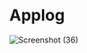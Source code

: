 # Applog
![Screenshot (36)](https://user-images.githubusercontent.com/94461094/167646915-dbe943e3-05fe-441d-bbe1-a7fee6629a13.png)
